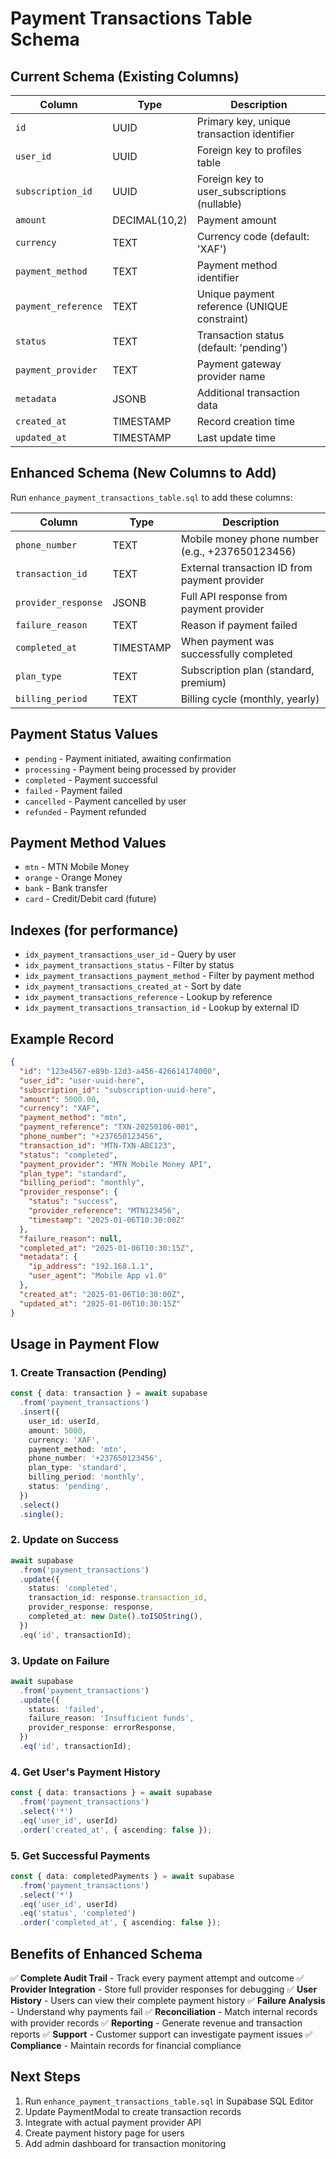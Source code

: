 # Payment Transactions Table Schema

## Current Schema (Existing Columns)

| Column | Type | Description |
|--------|------|-------------|
| `id` | UUID | Primary key, unique transaction identifier |
| `user_id` | UUID | Foreign key to profiles table |
| `subscription_id` | UUID | Foreign key to user_subscriptions (nullable) |
| `amount` | DECIMAL(10,2) | Payment amount |
| `currency` | TEXT | Currency code (default: 'XAF') |
| `payment_method` | TEXT | Payment method identifier |
| `payment_reference` | TEXT | Unique payment reference (UNIQUE constraint) |
| `status` | TEXT | Transaction status (default: 'pending') |
| `payment_provider` | TEXT | Payment gateway provider name |
| `metadata` | JSONB | Additional transaction data |
| `created_at` | TIMESTAMP | Record creation time |
| `updated_at` | TIMESTAMP | Last update time |

## Enhanced Schema (New Columns to Add)

Run `enhance_payment_transactions_table.sql` to add these columns:

| Column | Type | Description |
|--------|------|-------------|
| `phone_number` | TEXT | Mobile money phone number (e.g., +237650123456) |
| `transaction_id` | TEXT | External transaction ID from payment provider |
| `provider_response` | JSONB | Full API response from payment provider |
| `failure_reason` | TEXT | Reason if payment failed |
| `completed_at` | TIMESTAMP | When payment was successfully completed |
| `plan_type` | TEXT | Subscription plan (standard, premium) |
| `billing_period` | TEXT | Billing cycle (monthly, yearly) |

## Payment Status Values

- `pending` - Payment initiated, awaiting confirmation
- `processing` - Payment being processed by provider
- `completed` - Payment successful
- `failed` - Payment failed
- `cancelled` - Payment cancelled by user
- `refunded` - Payment refunded

## Payment Method Values

- `mtn` - MTN Mobile Money
- `orange` - Orange Money
- `bank` - Bank transfer
- `card` - Credit/Debit card (future)

## Indexes (for performance)

- `idx_payment_transactions_user_id` - Query by user
- `idx_payment_transactions_status` - Filter by status
- `idx_payment_transactions_payment_method` - Filter by payment method
- `idx_payment_transactions_created_at` - Sort by date
- `idx_payment_transactions_reference` - Lookup by reference
- `idx_payment_transactions_transaction_id` - Lookup by external ID

## Example Record

```json
{
  "id": "123e4567-e89b-12d3-a456-426614174000",
  "user_id": "user-uuid-here",
  "subscription_id": "subscription-uuid-here",
  "amount": 5000.00,
  "currency": "XAF",
  "payment_method": "mtn",
  "payment_reference": "TXN-20250106-001",
  "phone_number": "+237650123456",
  "transaction_id": "MTN-TXN-ABC123",
  "status": "completed",
  "payment_provider": "MTN Mobile Money API",
  "plan_type": "standard",
  "billing_period": "monthly",
  "provider_response": {
    "status": "success",
    "provider_reference": "MTN123456",
    "timestamp": "2025-01-06T10:30:00Z"
  },
  "failure_reason": null,
  "completed_at": "2025-01-06T10:30:15Z",
  "metadata": {
    "ip_address": "192.168.1.1",
    "user_agent": "Mobile App v1.0"
  },
  "created_at": "2025-01-06T10:30:00Z",
  "updated_at": "2025-01-06T10:30:15Z"
}
```

## Usage in Payment Flow

### 1. Create Transaction (Pending)
```typescript
const { data: transaction } = await supabase
  .from('payment_transactions')
  .insert({
    user_id: userId,
    amount: 5000,
    currency: 'XAF',
    payment_method: 'mtn',
    phone_number: '+237650123456',
    plan_type: 'standard',
    billing_period: 'monthly',
    status: 'pending',
  })
  .select()
  .single();
```

### 2. Update on Success
```typescript
await supabase
  .from('payment_transactions')
  .update({
    status: 'completed',
    transaction_id: response.transaction_id,
    provider_response: response,
    completed_at: new Date().toISOString(),
  })
  .eq('id', transactionId);
```

### 3. Update on Failure
```typescript
await supabase
  .from('payment_transactions')
  .update({
    status: 'failed',
    failure_reason: 'Insufficient funds',
    provider_response: errorResponse,
  })
  .eq('id', transactionId);
```

### 4. Get User's Payment History
```typescript
const { data: transactions } = await supabase
  .from('payment_transactions')
  .select('*')
  .eq('user_id', userId)
  .order('created_at', { ascending: false });
```

### 5. Get Successful Payments
```typescript
const { data: completedPayments } = await supabase
  .from('payment_transactions')
  .select('*')
  .eq('user_id', userId)
  .eq('status', 'completed')
  .order('completed_at', { ascending: false });
```

## Benefits of Enhanced Schema

✅ **Complete Audit Trail** - Track every payment attempt and outcome
✅ **Provider Integration** - Store full provider responses for debugging
✅ **User History** - Users can view their complete payment history
✅ **Failure Analysis** - Understand why payments fail
✅ **Reconciliation** - Match internal records with provider records
✅ **Reporting** - Generate revenue and transaction reports
✅ **Support** - Customer support can investigate payment issues
✅ **Compliance** - Maintain records for financial compliance

## Next Steps

1. Run `enhance_payment_transactions_table.sql` in Supabase SQL Editor
2. Update PaymentModal to create transaction records
3. Integrate with actual payment provider API
4. Create payment history page for users
5. Add admin dashboard for transaction monitoring
